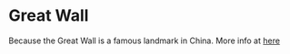 # Great Wall
Because the Great Wall is a famous landmark in China.
More info at [here](https://en.wikipedia.org/wiki/Great_Wall_of_China)
